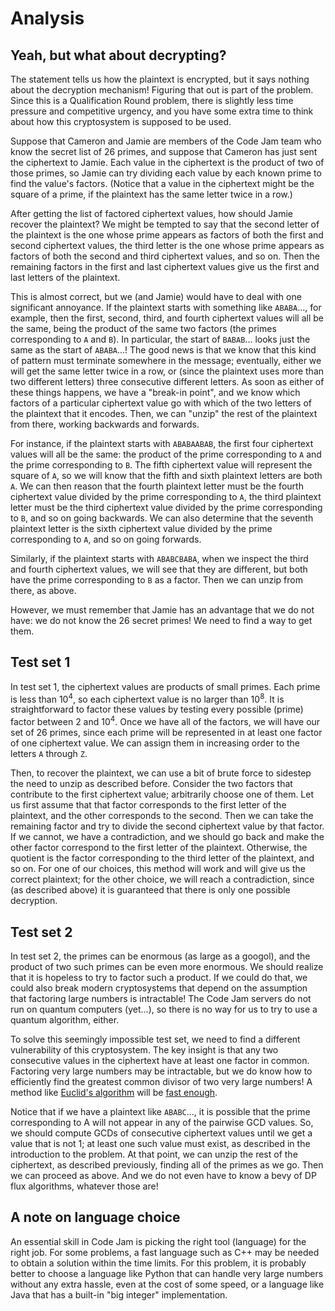 # Analysis

## Yeah, but what about decrypting?

The statement tells us how the plaintext is encrypted, but it says nothing about the decryption mechanism! Figuring that out is part of the problem. Since this is a Qualification Round problem, there is slightly less time pressure and competitive urgency, and you have some extra time to think about how this cryptosystem is supposed to be used.

Suppose that Cameron and Jamie are members of the Code Jam team who know the secret list of 26 primes, and suppose that Cameron has just sent the ciphertext to Jamie. Each value in the ciphertext is the product of two of those primes, so Jamie can try dividing each value by each known prime to find the value's factors. (Notice that a value in the ciphertext might be the square of a prime, if the plaintext has the same letter twice in a row.)

After getting the list of factored ciphertext values, how should Jamie recover the plaintext? We might be tempted to say that the second letter of the plaintext is the one whose prime appears as factors of both the first and second ciphertext values, the third letter is the one whose prime appears as factors of both the second and third ciphertext values, and so on. Then the remaining factors in the first and last ciphertext values give us the first and last letters of the plaintext.

This is almost correct, but we (and Jamie) would have to deal with one significant annoyance. If the plaintext starts with something like `ABABA`..., for example, then the first, second, third, and fourth ciphertext values will all be the same, being the product of the same two factors (the primes corresponding to `A` and `B`). In particular, the start of `BABAB`... looks just the same as the start of `ABABA`...! The good news is that we know that this kind of pattern must terminate somewhere in the message; eventually, either we will get the same letter twice in a row, or (since the plaintext uses more than two different letters) three consecutive different letters. As soon as either of these things happens, we have a "break-in point", and we know which factors of a particular ciphertext value go with which of the two letters of the plaintext that it encodes. Then, we can "unzip" the rest of the plaintext from there, working backwards and forwards.

For instance, if the plaintext starts with `ABABAABAB`, the first four ciphertext values will all be the same: the product of the prime corresponding to `A` and the prime corresponding to `B`. The fifth ciphertext value will represent the square of `A`, so we will know that the fifth and sixth plaintext letters are both `A`. We can then reason that the fourth plaintext letter must be the fourth ciphertext value divided by the prime corresponding to `A`, the third plaintext letter must be the third ciphertext value divided by the prime corresponding to `B`, and so on going backwards. We can also determine that the seventh plaintext letter is the sixth ciphertext value divided by the prime corresponding to `A`, and so on going forwards.

Similarly, if the plaintext starts with `ABABCBABA`, when we inspect the third and fourth ciphertext values, we will see that they are different, but both have the prime corresponding to `B` as a factor. Then we can unzip from there, as above.

However, we must remember that Jamie has an advantage that we do not have: we do not know the 26 secret primes! We need to find a way to get them.

## Test set 1

In test set 1, the ciphertext values are products of small primes. Each prime is less than 10<sup>4</sup>, so each ciphertext value is no larger than 10<sup>8</sup>. It is straightforward to factor these values by testing every possible (prime) factor between 2 and 10<sup>4</sup>. Once we have all of the factors, we will have our set of 26 primes, since each prime will be represented in at least one factor of one ciphertext value. We can assign them in increasing order to the letters `A` through `Z`.

Then, to recover the plaintext, we can use a bit of brute force to sidestep the need to unzip as described before. Consider the two factors that contribute to the first ciphertext value; arbitrarily choose one of them. Let us first assume that that factor corresponds to the first letter of the plaintext, and the other corresponds to the second. Then we can take the remaining factor and try to divide the second ciphertext value by that factor. If we cannot, we have a contradiction, and we should go back and make the other factor correspond to the first letter of the plaintext. Otherwise, the quotient is the factor corresponding to the third letter of the plaintext, and so on. For one of our choices, this method will work and will give us the correct plaintext; for the other choice, we will reach a contradiction, since (as described above) it is guaranteed that there is only one possible decryption.

## Test set 2

In test set 2, the primes can be enormous (as large as a googol), and the product of two such primes can be even more enormous. We should realize that it is hopeless to try to factor such a product. If we could do that, we could also break modern cryptosystems that depend on the assumption that factoring large numbers is intractable! The Code Jam servers do not run on quantum computers (yet...), so there is no way for us to try to use a quantum algorithm, either.

To solve this seemingly impossible test set, we need to find a different vulnerability of this cryptosystem. The key insight is that any two consecutive values in the ciphertext have at least one factor in common. Factoring very large numbers may be intractable, but we do know how to efficiently find the greatest common divisor of two very large numbers! A method like [Euclid's algorithm](https://en.wikipedia.org/wiki/Euclidean_algorithm) will be [fast enough](https://en.wikipedia.org/wiki/Euclidean_algorithm#Algorithmic_efficiency).

Notice that if we have a plaintext like `ABABC`..., it is possible that the prime corresponding to A will not appear in any of the pairwise GCD values. So, we should compute GCDs of consecutive ciphertext values until we get a value that is not 1; at least one such value must exist, as described in the introduction to the problem. At that point, we can unzip the rest of the ciphertext, as described previously, finding all of the primes as we go. Then we can proceed as above. And we do not even have to know a bevy of DP flux algorithms, whatever those are!

## A note on language choice

An essential skill in Code Jam is picking the right tool (language) for the right job. For some problems, a fast language such as C++ may be needed to obtain a solution within the time limits. For this problem, it is probably better to choose a language like Python that can handle very large numbers without any extra hassle, even at the cost of some speed, or a language like Java that has a built-in "big integer" implementation.
